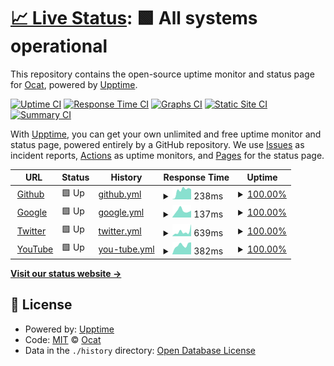 # [📈 Live Status](https://Coordinate-Cat.github.io/upptime): <!--live status--> **🟩 All systems operational**

This repository contains the open-source uptime monitor and status page for [Ocat](https://Coordinate-Cat.github.io/upptime), powered by [Upptime](https://github.com/upptime/upptime).

[![Uptime CI](https://github.com/Coordinate-Cat/upptime/workflows/Uptime%20CI/badge.svg)](https://github.com/Coordinate-Cat/upptime/actions?query=workflow%3A%22Uptime+CI%22)
[![Response Time CI](https://github.com/Coordinate-Cat/upptime/workflows/Response%20Time%20CI/badge.svg)](https://github.com/Coordinate-Cat/upptime/actions?query=workflow%3A%22Response+Time+CI%22)
[![Graphs CI](https://github.com/Coordinate-Cat/upptime/workflows/Graphs%20CI/badge.svg)](https://github.com/Coordinate-Cat/upptime/actions?query=workflow%3A%22Graphs+CI%22)
[![Static Site CI](https://github.com/Coordinate-Cat/upptime/workflows/Static%20Site%20CI/badge.svg)](https://github.com/Coordinate-Cat/upptime/actions?query=workflow%3A%22Static+Site+CI%22)
[![Summary CI](https://github.com/Coordinate-Cat/upptime/workflows/Summary%20CI/badge.svg)](https://github.com/Coordinate-Cat/upptime/actions?query=workflow%3A%22Summary+CI%22)

With [Upptime](https://upptime.js.org), you can get your own unlimited and free uptime monitor and status page, powered entirely by a GitHub repository. We use [Issues](https://github.com/Coordinate-Cat/upptime/issues) as incident reports, [Actions](https://github.com/Coordinate-Cat/upptime/actions) as uptime monitors, and [Pages](https://Coordinate-Cat.github.io/upptime) for the status page.

<!--start: status pages-->
<!-- This summary is generated by Upptime (https://github.com/upptime/upptime) -->
<!-- Do not edit this manually, your changes will be overwritten -->
<!-- prettier-ignore -->
| URL | Status | History | Response Time | Uptime |
| --- | ------ | ------- | ------------- | ------ |
| <img alt="" src="https://icons.duckduckgo.com/ip3/github.com.ico" height="13"> [Github](https://github.com) | 🟩 Up | [github.yml](https://github.com/Coordinate-Cat/upptime/commits/HEAD/history/github.yml) | <details><summary><img alt="Response time graph" src="./graphs/github/response-time-week.png" height="20"> 238ms</summary><br><a href="https://Coordinate-Cat.github.io/upptime/history/github"><img alt="Response time 157" src="https://img.shields.io/endpoint?url=https%3A%2F%2Fraw.githubusercontent.com%2FCoordinate-Cat%2Fupptime%2FHEAD%2Fapi%2Fgithub%2Fresponse-time.json"></a><br><a href="https://Coordinate-Cat.github.io/upptime/history/github"><img alt="24-hour response time 213" src="https://img.shields.io/endpoint?url=https%3A%2F%2Fraw.githubusercontent.com%2FCoordinate-Cat%2Fupptime%2FHEAD%2Fapi%2Fgithub%2Fresponse-time-day.json"></a><br><a href="https://Coordinate-Cat.github.io/upptime/history/github"><img alt="7-day response time 238" src="https://img.shields.io/endpoint?url=https%3A%2F%2Fraw.githubusercontent.com%2FCoordinate-Cat%2Fupptime%2FHEAD%2Fapi%2Fgithub%2Fresponse-time-week.json"></a><br><a href="https://Coordinate-Cat.github.io/upptime/history/github"><img alt="30-day response time 166" src="https://img.shields.io/endpoint?url=https%3A%2F%2Fraw.githubusercontent.com%2FCoordinate-Cat%2Fupptime%2FHEAD%2Fapi%2Fgithub%2Fresponse-time-month.json"></a><br><a href="https://Coordinate-Cat.github.io/upptime/history/github"><img alt="1-year response time 157" src="https://img.shields.io/endpoint?url=https%3A%2F%2Fraw.githubusercontent.com%2FCoordinate-Cat%2Fupptime%2FHEAD%2Fapi%2Fgithub%2Fresponse-time-year.json"></a></details> | <details><summary><a href="https://Coordinate-Cat.github.io/upptime/history/github">100.00%</a></summary><a href="https://Coordinate-Cat.github.io/upptime/history/github"><img alt="All-time uptime 100.00%" src="https://img.shields.io/endpoint?url=https%3A%2F%2Fraw.githubusercontent.com%2FCoordinate-Cat%2Fupptime%2FHEAD%2Fapi%2Fgithub%2Fuptime.json"></a><br><a href="https://Coordinate-Cat.github.io/upptime/history/github"><img alt="24-hour uptime 100.00%" src="https://img.shields.io/endpoint?url=https%3A%2F%2Fraw.githubusercontent.com%2FCoordinate-Cat%2Fupptime%2FHEAD%2Fapi%2Fgithub%2Fuptime-day.json"></a><br><a href="https://Coordinate-Cat.github.io/upptime/history/github"><img alt="7-day uptime 100.00%" src="https://img.shields.io/endpoint?url=https%3A%2F%2Fraw.githubusercontent.com%2FCoordinate-Cat%2Fupptime%2FHEAD%2Fapi%2Fgithub%2Fuptime-week.json"></a><br><a href="https://Coordinate-Cat.github.io/upptime/history/github"><img alt="30-day uptime 100.00%" src="https://img.shields.io/endpoint?url=https%3A%2F%2Fraw.githubusercontent.com%2FCoordinate-Cat%2Fupptime%2FHEAD%2Fapi%2Fgithub%2Fuptime-month.json"></a><br><a href="https://Coordinate-Cat.github.io/upptime/history/github"><img alt="1-year uptime 100.00%" src="https://img.shields.io/endpoint?url=https%3A%2F%2Fraw.githubusercontent.com%2FCoordinate-Cat%2Fupptime%2FHEAD%2Fapi%2Fgithub%2Fuptime-year.json"></a></details>
| <img alt="" src="https://icons.duckduckgo.com/ip3/www.google.com.ico" height="13"> [Google](https://www.google.com) | 🟩 Up | [google.yml](https://github.com/Coordinate-Cat/upptime/commits/HEAD/history/google.yml) | <details><summary><img alt="Response time graph" src="./graphs/google/response-time-week.png" height="20"> 137ms</summary><br><a href="https://Coordinate-Cat.github.io/upptime/history/google"><img alt="Response time 99" src="https://img.shields.io/endpoint?url=https%3A%2F%2Fraw.githubusercontent.com%2FCoordinate-Cat%2Fupptime%2FHEAD%2Fapi%2Fgoogle%2Fresponse-time.json"></a><br><a href="https://Coordinate-Cat.github.io/upptime/history/google"><img alt="24-hour response time 359" src="https://img.shields.io/endpoint?url=https%3A%2F%2Fraw.githubusercontent.com%2FCoordinate-Cat%2Fupptime%2FHEAD%2Fapi%2Fgoogle%2Fresponse-time-day.json"></a><br><a href="https://Coordinate-Cat.github.io/upptime/history/google"><img alt="7-day response time 137" src="https://img.shields.io/endpoint?url=https%3A%2F%2Fraw.githubusercontent.com%2FCoordinate-Cat%2Fupptime%2FHEAD%2Fapi%2Fgoogle%2Fresponse-time-week.json"></a><br><a href="https://Coordinate-Cat.github.io/upptime/history/google"><img alt="30-day response time 97" src="https://img.shields.io/endpoint?url=https%3A%2F%2Fraw.githubusercontent.com%2FCoordinate-Cat%2Fupptime%2FHEAD%2Fapi%2Fgoogle%2Fresponse-time-month.json"></a><br><a href="https://Coordinate-Cat.github.io/upptime/history/google"><img alt="1-year response time 99" src="https://img.shields.io/endpoint?url=https%3A%2F%2Fraw.githubusercontent.com%2FCoordinate-Cat%2Fupptime%2FHEAD%2Fapi%2Fgoogle%2Fresponse-time-year.json"></a></details> | <details><summary><a href="https://Coordinate-Cat.github.io/upptime/history/google">100.00%</a></summary><a href="https://Coordinate-Cat.github.io/upptime/history/google"><img alt="All-time uptime 100.00%" src="https://img.shields.io/endpoint?url=https%3A%2F%2Fraw.githubusercontent.com%2FCoordinate-Cat%2Fupptime%2FHEAD%2Fapi%2Fgoogle%2Fuptime.json"></a><br><a href="https://Coordinate-Cat.github.io/upptime/history/google"><img alt="24-hour uptime 100.00%" src="https://img.shields.io/endpoint?url=https%3A%2F%2Fraw.githubusercontent.com%2FCoordinate-Cat%2Fupptime%2FHEAD%2Fapi%2Fgoogle%2Fuptime-day.json"></a><br><a href="https://Coordinate-Cat.github.io/upptime/history/google"><img alt="7-day uptime 100.00%" src="https://img.shields.io/endpoint?url=https%3A%2F%2Fraw.githubusercontent.com%2FCoordinate-Cat%2Fupptime%2FHEAD%2Fapi%2Fgoogle%2Fuptime-week.json"></a><br><a href="https://Coordinate-Cat.github.io/upptime/history/google"><img alt="30-day uptime 100.00%" src="https://img.shields.io/endpoint?url=https%3A%2F%2Fraw.githubusercontent.com%2FCoordinate-Cat%2Fupptime%2FHEAD%2Fapi%2Fgoogle%2Fuptime-month.json"></a><br><a href="https://Coordinate-Cat.github.io/upptime/history/google"><img alt="1-year uptime 100.00%" src="https://img.shields.io/endpoint?url=https%3A%2F%2Fraw.githubusercontent.com%2FCoordinate-Cat%2Fupptime%2FHEAD%2Fapi%2Fgoogle%2Fuptime-year.json"></a></details>
| <img alt="" src="https://icons.duckduckgo.com/ip3/twitter.com.ico" height="13"> [Twitter](https://twitter.com) | 🟩 Up | [twitter.yml](https://github.com/Coordinate-Cat/upptime/commits/HEAD/history/twitter.yml) | <details><summary><img alt="Response time graph" src="./graphs/twitter/response-time-week.png" height="20"> 639ms</summary><br><a href="https://Coordinate-Cat.github.io/upptime/history/twitter"><img alt="Response time 719" src="https://img.shields.io/endpoint?url=https%3A%2F%2Fraw.githubusercontent.com%2FCoordinate-Cat%2Fupptime%2FHEAD%2Fapi%2Ftwitter%2Fresponse-time.json"></a><br><a href="https://Coordinate-Cat.github.io/upptime/history/twitter"><img alt="24-hour response time 354" src="https://img.shields.io/endpoint?url=https%3A%2F%2Fraw.githubusercontent.com%2FCoordinate-Cat%2Fupptime%2FHEAD%2Fapi%2Ftwitter%2Fresponse-time-day.json"></a><br><a href="https://Coordinate-Cat.github.io/upptime/history/twitter"><img alt="7-day response time 639" src="https://img.shields.io/endpoint?url=https%3A%2F%2Fraw.githubusercontent.com%2FCoordinate-Cat%2Fupptime%2FHEAD%2Fapi%2Ftwitter%2Fresponse-time-week.json"></a><br><a href="https://Coordinate-Cat.github.io/upptime/history/twitter"><img alt="30-day response time 428" src="https://img.shields.io/endpoint?url=https%3A%2F%2Fraw.githubusercontent.com%2FCoordinate-Cat%2Fupptime%2FHEAD%2Fapi%2Ftwitter%2Fresponse-time-month.json"></a><br><a href="https://Coordinate-Cat.github.io/upptime/history/twitter"><img alt="1-year response time 719" src="https://img.shields.io/endpoint?url=https%3A%2F%2Fraw.githubusercontent.com%2FCoordinate-Cat%2Fupptime%2FHEAD%2Fapi%2Ftwitter%2Fresponse-time-year.json"></a></details> | <details><summary><a href="https://Coordinate-Cat.github.io/upptime/history/twitter">100.00%</a></summary><a href="https://Coordinate-Cat.github.io/upptime/history/twitter"><img alt="All-time uptime 99.97%" src="https://img.shields.io/endpoint?url=https%3A%2F%2Fraw.githubusercontent.com%2FCoordinate-Cat%2Fupptime%2FHEAD%2Fapi%2Ftwitter%2Fuptime.json"></a><br><a href="https://Coordinate-Cat.github.io/upptime/history/twitter"><img alt="24-hour uptime 100.00%" src="https://img.shields.io/endpoint?url=https%3A%2F%2Fraw.githubusercontent.com%2FCoordinate-Cat%2Fupptime%2FHEAD%2Fapi%2Ftwitter%2Fuptime-day.json"></a><br><a href="https://Coordinate-Cat.github.io/upptime/history/twitter"><img alt="7-day uptime 100.00%" src="https://img.shields.io/endpoint?url=https%3A%2F%2Fraw.githubusercontent.com%2FCoordinate-Cat%2Fupptime%2FHEAD%2Fapi%2Ftwitter%2Fuptime-week.json"></a><br><a href="https://Coordinate-Cat.github.io/upptime/history/twitter"><img alt="30-day uptime 100.00%" src="https://img.shields.io/endpoint?url=https%3A%2F%2Fraw.githubusercontent.com%2FCoordinate-Cat%2Fupptime%2FHEAD%2Fapi%2Ftwitter%2Fuptime-month.json"></a><br><a href="https://Coordinate-Cat.github.io/upptime/history/twitter"><img alt="1-year uptime 99.97%" src="https://img.shields.io/endpoint?url=https%3A%2F%2Fraw.githubusercontent.com%2FCoordinate-Cat%2Fupptime%2FHEAD%2Fapi%2Ftwitter%2Fuptime-year.json"></a></details>
| <img alt="" src="https://icons.duckduckgo.com/ip3/www.youtube.com.ico" height="13"> [YouTube](https://www.youtube.com) | 🟩 Up | [you-tube.yml](https://github.com/Coordinate-Cat/upptime/commits/HEAD/history/you-tube.yml) | <details><summary><img alt="Response time graph" src="./graphs/you-tube/response-time-week.png" height="20"> 382ms</summary><br><a href="https://Coordinate-Cat.github.io/upptime/history/you-tube"><img alt="Response time 323" src="https://img.shields.io/endpoint?url=https%3A%2F%2Fraw.githubusercontent.com%2FCoordinate-Cat%2Fupptime%2FHEAD%2Fapi%2Fyou-tube%2Fresponse-time.json"></a><br><a href="https://Coordinate-Cat.github.io/upptime/history/you-tube"><img alt="24-hour response time 360" src="https://img.shields.io/endpoint?url=https%3A%2F%2Fraw.githubusercontent.com%2FCoordinate-Cat%2Fupptime%2FHEAD%2Fapi%2Fyou-tube%2Fresponse-time-day.json"></a><br><a href="https://Coordinate-Cat.github.io/upptime/history/you-tube"><img alt="7-day response time 382" src="https://img.shields.io/endpoint?url=https%3A%2F%2Fraw.githubusercontent.com%2FCoordinate-Cat%2Fupptime%2FHEAD%2Fapi%2Fyou-tube%2Fresponse-time-week.json"></a><br><a href="https://Coordinate-Cat.github.io/upptime/history/you-tube"><img alt="30-day response time 354" src="https://img.shields.io/endpoint?url=https%3A%2F%2Fraw.githubusercontent.com%2FCoordinate-Cat%2Fupptime%2FHEAD%2Fapi%2Fyou-tube%2Fresponse-time-month.json"></a><br><a href="https://Coordinate-Cat.github.io/upptime/history/you-tube"><img alt="1-year response time 323" src="https://img.shields.io/endpoint?url=https%3A%2F%2Fraw.githubusercontent.com%2FCoordinate-Cat%2Fupptime%2FHEAD%2Fapi%2Fyou-tube%2Fresponse-time-year.json"></a></details> | <details><summary><a href="https://Coordinate-Cat.github.io/upptime/history/you-tube">100.00%</a></summary><a href="https://Coordinate-Cat.github.io/upptime/history/you-tube"><img alt="All-time uptime 100.00%" src="https://img.shields.io/endpoint?url=https%3A%2F%2Fraw.githubusercontent.com%2FCoordinate-Cat%2Fupptime%2FHEAD%2Fapi%2Fyou-tube%2Fuptime.json"></a><br><a href="https://Coordinate-Cat.github.io/upptime/history/you-tube"><img alt="24-hour uptime 100.00%" src="https://img.shields.io/endpoint?url=https%3A%2F%2Fraw.githubusercontent.com%2FCoordinate-Cat%2Fupptime%2FHEAD%2Fapi%2Fyou-tube%2Fuptime-day.json"></a><br><a href="https://Coordinate-Cat.github.io/upptime/history/you-tube"><img alt="7-day uptime 100.00%" src="https://img.shields.io/endpoint?url=https%3A%2F%2Fraw.githubusercontent.com%2FCoordinate-Cat%2Fupptime%2FHEAD%2Fapi%2Fyou-tube%2Fuptime-week.json"></a><br><a href="https://Coordinate-Cat.github.io/upptime/history/you-tube"><img alt="30-day uptime 100.00%" src="https://img.shields.io/endpoint?url=https%3A%2F%2Fraw.githubusercontent.com%2FCoordinate-Cat%2Fupptime%2FHEAD%2Fapi%2Fyou-tube%2Fuptime-month.json"></a><br><a href="https://Coordinate-Cat.github.io/upptime/history/you-tube"><img alt="1-year uptime 100.00%" src="https://img.shields.io/endpoint?url=https%3A%2F%2Fraw.githubusercontent.com%2FCoordinate-Cat%2Fupptime%2FHEAD%2Fapi%2Fyou-tube%2Fuptime-year.json"></a></details>

<!--end: status pages-->

[**Visit our status website →**](https://Coordinate-Cat.github.io/upptime)

## 📄 License

- Powered by: [Upptime](https://github.com/upptime/upptime)
- Code: [MIT](./LICENSE) © [Ocat](https://Coordinate-Cat.github.io/upptime)
- Data in the `./history` directory: [Open Database License](https://opendatacommons.org/licenses/odbl/1-0/)
